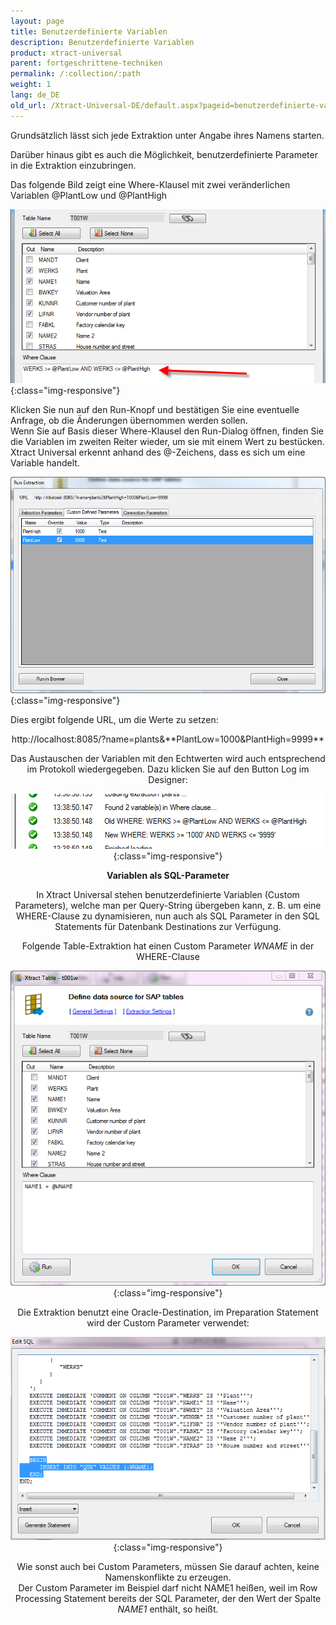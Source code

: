 ```yaml
---
layout: page
title: Benutzerdefinierte Variablen
description: Benutzerdefinierte Variablen
product: xtract-universal
parent: fortgeschrittene-techniken
permalink: /:collection/:path
weight: 1
lang: de_DE
old_url: /Xtract-Universal-DE/default.aspx?pageid=benutzerdefinierte-variablen
---
```


Grundsätzlich lässt sich jede Extraktion unter Angabe ihres Namens starten. 

Darüber hinaus gibt es auch die Möglichkeit, benutzerdefinierte Parameter in die Extraktion einzubringen.

Das folgende Bild zeigt eine Where-Klausel mit zwei veränderlichen Variablen @PlantLow und @PlantHigh

![Extraction-User-Variables](/img/content/Extraction-User-Variables.png){:class="img-responsive"}

Klicken Sie nun auf den Run-Knopf und bestätigen Sie eine eventuelle Anfrage, ob die Änderungen übernommen werden sollen.<br>
Wenn Sie auf Basis dieser Where-Klausel den Run-Dialog öffnen, finden Sie die Variablen im zweiten Reiter wieder, um sie mit einem Wert zu bestücken. Xtract Universal erkennt anhand des @-Zeichens, dass es sich um eine Variable handelt.

![Run-Extraction-Custom-Defined-Parameters](/img/content/Run-Extraction-Custom-Defined-Parameters.jpg){:class="img-responsive"}

Dies ergibt folgende URL, um die Werte zu setzen:

<center>http://localhost:8085/?name=plants&**PlantLow=1000&PlantHigh=9999**<center>

Das Austauschen der Variablen mit den Echtwerten wird auch entsprechend im Protokoll wiedergegeben. Dazu klicken Sie auf den Button Log im Designer:

![User-Variables-In-Log](/img/content/User-Variables-In-Log.png){:class="img-responsive"}

**Variablen als SQL-Parameter**

In Xtract Universal stehen benutzerdefinierte Variablen (Custom Parameters),  welche man per Query-String übergeben kann, z. B. um eine WHERE-Clause zu dynamisieren, nun auch als SQL Parameter in den SQL Statements für Datenbank Destinations zur Verfügung.
 
Folgende Table-Extraktion hat einen Custom Parameter *WNAME* in der WHERE-Clause

![xu-customerparam-where](/img/content/xu-customerparam-where.png){:class="img-responsive"}

Die Extraktion benutzt eine Oracle-Destination, im Preparation Statement wird der Custom Parameter verwendet:

![xu-customerparam-destination](/img/content/xu-customerparam-destination.png){:class="img-responsive"}

Wie sonst auch bei Custom Parameters, müssen Sie darauf achten, keine Namenskonflikte zu erzeugen.<br> 
Der Custom Parameter im Beispiel darf nicht NAME1 heißen, weil im Row Processing Statement bereits der SQL Parameter, der den Wert der Spalte *NAME1* enthält, so heißt.